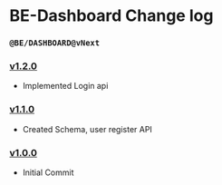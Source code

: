 # BE-Dashboard Change log

### `@BE/DASHBOARD@vNext`

### [v1.2.0](https://github.com/JMANIKANTA/BE-Dashboard/pull/3)

- Implemented Login api

### [v1.1.0](https://github.com/JMANIKANTA/BE-Dashboard/pull/2)

- Created Schema, user register API

### [v1.0.0](https://github.com/JMANIKANTA/BE-Dashboard/pull/1)

- Initial Commit
